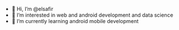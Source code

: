 - 👋 Hi, I’m @elsafir
- 👀 I’m interested in web and android development and data science
- 🌱 I’m currently learning android mobile development

<!---
elsafir/elsafir is a ✨ special ✨ repository because its `README.md` (this file) appears on your GitHub profile.
You can click the Preview link to take a look at your changes.
--->
